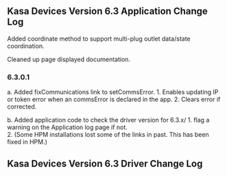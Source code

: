 ## Kasa Devices Version 6.3 Application Change Log
Added coordinate method to support multi-plug outlet data/state coordination.

Cleaned up page displayed documentation.
### 6.3.0.1
a.  Added fixCommunications link to setCommsError.
    1.  Enables updating IP or token error when an commsError is declared in the app.
    2.  Clears error if corrected.

b.  Added application code to check the driver version for 6.3.x/
    1.  flag a warning on the Application log page if not.  
    2.  (Some HPM installations lost some of the links in past. This has been fixed in HPM.)

## Kasa Devices Version 6.3 Driver Change Log
